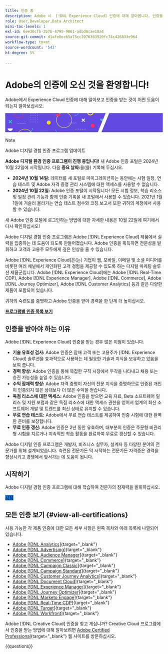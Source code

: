 ```yaml
---
title: 인증 홈
description: Adobe 시  [!DNL Experience Cloud] 인증에 대해 알아봅니다. 인증을 받으면 무엇을 할 수 있는지 알아봅니다.
role: User,Developer,Data Architect
mini-toc-levels: 1
exl-id: 6ee30cfb-2b7b-4795-9061-adbd6cae18a4
source-git-commit: d1afe0ec65a75cc3976363920fc74c426833e964
workflow-type: tm+mt
source-wordcount: '542'
ht-degree: 5%

---
```


# Adobe의 인증에 오신 것을 환영합니다!

Adobe에서 Experience Cloud 인증에 대해 알아보고 인증을 받는 것이 어떤 도움이 되는지 알아보십시오.

![배너](/help/certifications/assets/home_banner_smallwide.png)

>[!NOTE]
>Adobe 디지털 경험 인증 프로그램 업데이트
>
>**Adobe 디지털 환경 인증 프로그램이 진행 중입니다!** 새 Adobe 인증 포털은 2024년 10월 22일에 시작됩니다. 다음 **중요 날짜:**&#x200B;을(를) 기록해 두십시오.
>
>* **2024년 10월 14일:** 데이터를 새 포털로 마이그레이션하는 동안에는 시험 일정, 연습 테스트 및 Adobe 자격 증명 관리 시스템에 대한 액세스를 사용할 수 없습니다.
>* **2024년 10월 22일:** Adobe 인증 포털이 시작됩니다! 모든 시험 정보, 학습 리소스 및 일정 관리 기능과 함께 인증 기록을 새 포털에서 사용할 수 있습니다. 2021년 1월 1일에 거슬러 올라가는 연습 테스트 점수와 코칭 보고서 또한 귀하의 계정에서 사용할 수 있습니다.
>
>새 Adobe 인증 포털에 로그인하는 방법에 대한 자세한 내용은 10월 22일에 여기에서 다시 확인하십시오!

Adobe 디지털 경험 인증 프로그램은 Adobe [!DNL Experience Cloud] 제품에서 실력을 입증하는 데 도움이 되도록 만들어졌습니다. Adobe 인증을 획득하면 전문성을 발휘하고 고객과 고용주 모두에게 깊은 인상을 줄 수 있습니다.

Adobe [!DNL Experience Cloud]은(는) 기업이 웹, 모바일, 이메일 및 소셜 미디어를 비롯한 여러 채널에서 개인화된 고객 경험을 제공할 수 있도록 하는 디지털 마케팅 솔루션 제품군입니다. Adobe [!DNL Experience Cloud]에는 Adobe [!DNL Real-Time CDP], Adobe [!DNL Experience Manager], Adobe [!DNL Commerce], Adobe [!DNL Journey Optimizer], Adobe [!DNL Customer Analytics] 등과 같은 다양한 제품이 포함되어 있습니다.

귀하의 숙련도를 증명하고 Adobe 인증을 받아 경력을 한 단계 더 높이십시오.

[**프로그램별 인증 목록 보기**](#view-all-certifications)

## 인증을 받아야 하는 이유

Adobe [!DNL Experience Cloud] 인증을 받는 경우 많은 이점이 있습니다.

* **기술 유효성 검사:** Adobe 인증은 잠재 고객 또는 고용주가 [!DNL Experience Cloud] 솔루션을 효과적으로 사용하는 데 필요한 기술과 지식을 보유하고 있음을 보여 줍니다.
* **경력 향상:** Adobe 인증을 통해 복잡한 구직 시장에서 두각을 나타내고 채용 또는 승진 가능성을 높일 수 있습니다.
* **수익 잠재력 향상:** Adobe 자격 증명이 자신의 전문 지식을 증명하므로 인증된 개인이 인증되지 않은 상대보다 더 많은 수익을 얻습니다.
* **독점 리소스에 대한 액세스:** Adobe 인증을 받으면 교육 자료, Beta 소프트웨어 릴리스 및 지원 포럼과 같은 독점 리소스에 대한 액세스 권한을 얻어서 업계의 최신 소프트웨어 개발 및 트렌드를 최신 상태로 유지할 수 있습니다.
* **무료 연습 테스트:** Adobe에서 무료 연습 테스트를 제공하여 인증 시험에 대한 완벽한 준비를 보장합니다.
* **무료 인증 갱신:** Adobe 인증은 2년 동안 유효하며, 대부분의 인증은 주문형 비관리형 시험을 치르거나 지속적인 학습 활동을 완료하여 무료로 갱신할 수 있습니다.

Adobe 디지털 인증 프로그램은 개발자, 비즈니스 실무자, 설계자 등 다양한 분야의 전문가를 위해 설계되었습니다. 숙련된 전문가든 막 시작하는 전문가든 자격증은 경력을 향상시키고 경쟁에서 앞서가는 데 도움이 됩니다.

## 시작하기

Adobe 디지털 경험 인증 프로그램에 대해 학습하여 전문가의 잠재력을 발휘하십시오.

<a href="https://experienceleague.adobe.com/docs/certification/certification/getting-started.html" target="_blank" class="spectrum-Button spectrum-Button--fill spectrum-Button--accent spectrum-Button--sizeM is-margin-bottom-big-big at-element-click-tracking" style="background-color:#1473E6"><span class="spectrum-Button-label has-no-wrap">시작</span></a>

## 모든 인증 보기 {#view-all-certifications}

사용 가능한 각 제품 인증에 대한 모든 세부 사항은 왼쪽 목차와 아래 목록에 나열되어 있습니다.

* [Adobe [!DNL Analytics]](/help/certifications/aa/aa-overview.md){target="_blank"}
* [Adobe [!DNL Advertising]](/help/certifications/aac/aac-overview.md){target="_blank"}
* [Adobe [!DNL Audience Manager]](/help/certifications/aam/aam-overview.md){target="_blank"}
* [Adobe [!DNL Commerce]](/help/certifications/ac/ac-overview.md){target="_blank"}
* [Adobe [!DNL Campaign Classic]](/help/certifications/acc/acc-overview.md){target="_blank"}
* [Adobe [!DNL Campaign Standard]](/help/certifications/acs/acs-overview.md){target="_blank"}
* [Adobe [!DNL Customer Journey Analytics]](/help/certifications/acja/acja-overview.md){target="_blank"}
* [Adobe [!DNL Document Cloud]](/help/certifications/adc/adc-overview.md){target="_blank"}
* [Adobe [!DNL Experience Manager]](/help/certifications/aem/aem-overview.md){target="_blank"}
* [Adobe [!DNL Journey Optimizer]](/help/certifications/ajo/ajo-overview.md){target="_blank"}
* [Adobe [!DNL Marketo Engage]](/help/certifications/ame/ame-overview.md){target="_blank"}
* [Adobe [!DNL Real-Time CDP]](/help/certifications/rtcdp/rtcdp-overview.md){target="_blank"}
* [Adobe [!DNL Target]](/help/certifications/at/at-overview.md){target="_blank"}
* [Adobe [!DNL Workfront]](/help/certifications/aw/aw-overview.md){target="_blank"}

Adobe [!DNL Creative Cloud] 인증을 찾고 계십니까? Creative Cloud 프로그램에서 인증을 받는 방법에 대해 알아보려면 [Adobe Certified Professional](https://certifiedprofessional.adobe.com/en/home){target="_blank"} 웹 사이트를 방문하십시오.

{{questions}}
